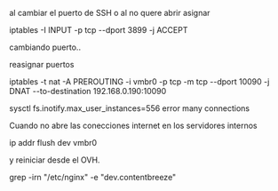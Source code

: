  al cambiar el puerto de SSH o al no quere abrir  asignar

 iptables -I INPUT -p tcp --dport 3899 -j ACCEPT

 cambiando puerto..

 reasignar puertos

 iptables -t nat -A PREROUTING -i vmbr0 -p tcp -m tcp --dport 10090 -j DNAT --to-destination 192.168.0.190:10090


 sysctl fs.inotify.max_user_instances=556 error many connections


Cuando no abre las conecciones internet en los servidores internos

 ip addr flush dev vmbr0

y reiniciar desde el OVH.


grep -irn "/etc/nginx" -e  "dev.contentbreeze"
